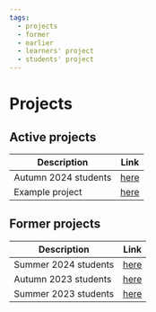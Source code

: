 ```yaml
---
tags:
  - projects
  - former
  - earlier
  - learners' project
  - students' project
---
```


# Projects

## Active projects

Description          |Link
---------------------|--------------------------------------------------------------------------------------------
Autumn 2024 students |[here](https://github.com/programming-formalisms/programming_formalisms_project_autumn_2024)
Example project      |[here](https://github.com/programming-formalisms/programming_formalisms_example_project)

## Former projects

Description          |Link
---------------------|--------------------------------------------------------------------------------------------
Summer 2024 students |[here](https://github.com/programming-formalisms/programming_formalisms_project_summer_2024)
Autumn 2023 students |[here](https://github.com/programming-formalisms/programming_formalisms_project_autumn_2023)
Summer 2023 students |[here](https://github.com/programming-formalisms/programming_formalisms_project_summer_2023)
